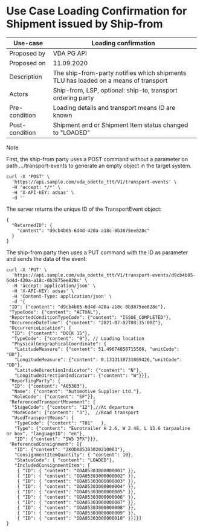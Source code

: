 # Use Case Loading Confirmation for Shipment issued by Ship-from

Use-case | Loading confirmation
-----------|---------------------    
Proposed by| VDA PG API   
Proposed on| 11.09.2020
Description| The ship-from-party notifies which shipments TLU has loaded on a means of transport   
Actors| Ship-from, LSP, optional: ship-to, transport ordering party  
Pre-condition| Loading details and transport means ID are known   
Post-condition| Shipment and or Shipment Item status changed to "LOADED"   

Note: 

First, the ship-from party uses a POST command without a parameter on path .../transport-events
to generate an empty object in the target system.
```  
curl -X 'POST' \
  'https://api.sample.com/vda_odette_ttt/V1/transport-events' \
  -H 'accept: */*' \
  -H 'X-API-KEY: adsas' \
  -d ''
```  
The server returns the unique ID of the TransportEvent object:
```  
{
  "ReturnedID": {
    "content": "d9cb4b05-6d4d-420a-a18c-0b3875ee828c"
  }
}
```  
The ship-from party then uses a PUT command with the ID as parameter and sends the data of the event:

```   
curl -X 'PUT' \
  'https://api.sample.com/vda_odette_ttt/V1/transport-events/d9cb4b05-6d4d-420a-a18c-0b3875ee828c' \
  -H 'accept: application/json' \
  -H 'X-API-KEY: adsas' \
  -H 'Content-Type: application/json' \
  -d '{
 "ID": {"content": "d9cb4b05-6d4d-420a-a18c-0b3875ee828c"},
 "TypeCode": {"content": "ACTUAL"},
 "ReportedConditionTypeCode": {"content": "ISSUE_COMPLETED"},
 "OccurenceDateTime": {"content": "2021-07-02T08:35:00Z"},
 "OccurrenceLocation": {
  "ID": {"content": "DOCK 15"},
  "TypeCode": {"content": "9"}, // Loading location
  "PhysicalGeographicalCoordinate": {
   "LatitudeMeasure": {"content": 51.49674858715566, "unitCode": "DD"},
   "LongitudeMeasure": {"content": 0.1313110731869426,"unitCode": "DD"},
   "LatitudeDirectionIndicator": {"content": "N"},
   "LongitudeDirectionIndicator": {"content": "W"}}},
 "ReportingParty": {
  "ID": {"content": "A05303"},
  "Name": {"content": "Automotive Supplier Ltd."},
  "RoleCode": {"content": "SF"}},     
 "ReferencedTransportMovement": {
  "StageCode": {"content": "12"},//At departure
  "ModeCode": {"content": "3"},  //Road transport
  "UsedTransportMeans": {
   "TypeCode": {"content": "T01"   },
   "Type": {"content": "Eurotrailer H 2.6, W 2.48, L 13.6 tarpauline or box", "languageID": "en"},
   "ID": {"content": "SW5 3PX"}}},
 "ReferencedConsignment": [{
   "ID": {"content": "2KODA05303020210003"},
   "ConsignmentItemQuantity": { "content": 10},
   "StatusCode": { "content": "LOADED"},
   "IncludedConsignmentItem": [
    { "ID": { "content": "ODA05303000000001" }},
    { "ID": { "content": "ODA05303000000002" }},
    { "ID": { "content": "ODA05303000000003" }},
    { "ID": { "content": "ODA05303000000004" }},
    { "ID": { "content": "ODA05303000000005" }},
    { "ID": { "content": "ODA05303000000006" }},
    { "ID": { "content": "ODA05303000000007" }},
    { "ID": { "content": "ODA05303000000008" }},
    { "ID": { "content": "ODA05303000000009" }},
    { "ID": { "content": "ODA05303000000010" }}]}]
}
```   
